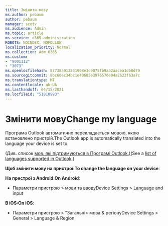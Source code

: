 ```yaml
---
title: Змінити мову
ms.author: pebaum
author: pebaum
manager: scotv
ms.audience: Admin
ms.topic: article
ms.service: o365-administration
ROBOTS: NOINDEX, NOFOLLOW
localization_priority: Normal
ms.collection: Adm_O365
ms.custom:
- "9001112"
- "3073"
ms.openlocfilehash: 87738a913841908e3d0075fb9aa2aacea1db0d70
ms.sourcegitcommit: 8bc60ec34bc1e40685e3976576e04a2623f63a7c
ms.translationtype: MT
ms.contentlocale: uk-UA
ms.lasthandoff: 04/15/2021
ms.locfileid: "51818993"
---
```

# <a name="change-my-language"></a><span data-ttu-id="5ea7c-102">Змінити мову</span><span class="sxs-lookup"><span data-stu-id="5ea7c-102">Change my language</span></span>

<span data-ttu-id="5ea7c-103">Програма Outlook автоматично перекладається мовою, якою встановлено пристрій.</span><span class="sxs-lookup"><span data-stu-id="5ea7c-103">The Outlook app is automatically translated into the language your device is set to.</span></span> 

<span data-ttu-id="5ea7c-104">(Див. список [мов, які підтримуються в Програмі Outlook.)](https://acompli.helpshift.com/a/outlook/?s=general-questions&f=in-which-languages-is-your-app-translated)</span><span class="sxs-lookup"><span data-stu-id="5ea7c-104">(See a [list of languages supported in Outlook](https://acompli.helpshift.com/a/outlook/?s=general-questions&f=in-which-languages-is-your-app-translated).)</span></span> 

<span data-ttu-id="5ea7c-105">**Щоб змінити мову на пристрої:**</span><span class="sxs-lookup"><span data-stu-id="5ea7c-105">**To change the language on your device**:</span></span> 

<span data-ttu-id="5ea7c-106">**На пристрої з Android**:</span><span class="sxs-lookup"><span data-stu-id="5ea7c-106">**On Android**:</span></span> 

- <span data-ttu-id="5ea7c-107">Параметри пристрою > мови та вводу</span><span class="sxs-lookup"><span data-stu-id="5ea7c-107">Device Settings > Language and input</span></span> 

<span data-ttu-id="5ea7c-108">**В iOS:**</span><span class="sxs-lookup"><span data-stu-id="5ea7c-108">**On iOS**:</span></span> 

- <span data-ttu-id="5ea7c-109">Параметри пристрою > "Загальні> мова & регіону</span><span class="sxs-lookup"><span data-stu-id="5ea7c-109">Device Settings > General > Language & Region</span></span> 
